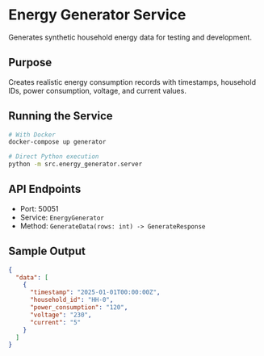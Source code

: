 # Energy Generator Service

Generates synthetic household energy data for testing and development.

## Purpose

Creates realistic energy consumption records with timestamps, household IDs, power consumption, voltage, and current values.

## Running the Service

```bash
# With Docker
docker-compose up generator

# Direct Python execution
python -m src.energy_generator.server
```

## API Endpoints

- Port: 50051
- Service: `EnergyGenerator`
- Method: `GenerateData(rows: int) -> GenerateResponse`

## Sample Output

```json
{
  "data": [
    {
      "timestamp": "2025-01-01T00:00:00Z",
      "household_id": "HH-0",
      "power_consumption": "120",
      "voltage": "230",
      "current": "5"
    }
  ]
}
```